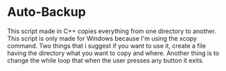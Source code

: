 # Auto-Backup
This script made in C++ copies everything from one directory to another. This script is only made for Windows because I'm using the xcopy command. 
Two things that i suggest if you want to use it, create a file having the directory what you want to copy and where. Another thing is to change the while loop that when the user presses any button it exits.
